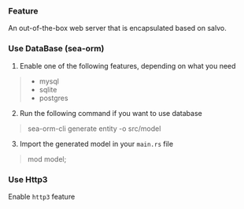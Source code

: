 ### Feature
An out-of-the-box web server that is encapsulated based on salvo. 

### Use DataBase (sea-orm)
1. Enable one of the following features, depending on what you need
> - mysql 
> - sqlite
> - postgres


2. Run the following command if you want to use database
> sea-orm-cli generate entity -o src/model

3. Import the generated model in your `main.rs` file
> mod model;

### Use Http3
Enable `http3` feature  